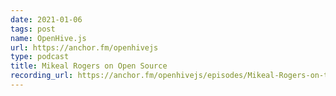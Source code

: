 ```yaml
---
date: 2021-01-06
tags: post
name: OpenHive.js
url: https://anchor.fm/openhivejs
type: podcast
title: Mikeal Rogers on Open Source
recording_url: https://anchor.fm/openhivejs/episodes/Mikeal-Rogers-on-the-Open-Source-Model-eokfbo
---
```

